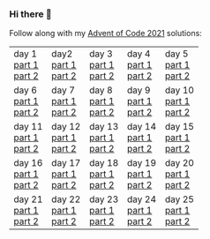 ### Hi there 👋

Follow along with my [Advent of Code 2021](https://adventofcode.com/2021) solutions:
<table>
  <tr><td>day 1<br><a href="https://gist.github.com/Mellen/cc58ad94177a92124de6b918f4f0accd">part 1</a><br><a href="https://gist.github.com/Mellen/094da6e5c3d3b6ec64884a75f0c8db1d">part 2</a></td><td>day2<br><a href="https://gist.github.com/Mellen/174133e6b7278a9d20c67675f9d336a4">part 1</a><br><a href="https://gist.github.com/Mellen/f7762a23898899dc5ee16511ce45f2b1">part 2</a></td><td>day 3<br><a href="https://gist.github.com/Mellen/3391d91803c72a66f9f0fb3ebf87bb39">part 1</a><br><a href="https://gist.github.com/Mellen/d25306e016b2afae8451ff9b06a11ada">part 2</a></td><td>day 4<br><a href="https://gist.github.com/Mellen/e93ca9ada46a2fd9d1f53557c878e79c">part 1</a><br><a href="https://gist.github.com/Mellen/9b20663fc89352ec126507e2100b59cd">part 2</a></td><td>day 5<br><a href="https://gist.github.com/Mellen/844933491073b082b2e6388317909572">part 1</a><br><a href="https://gist.github.com/Mellen/e0594db3dc46b1dbd95f2455a9bba07a">part 2</a></td></tr>
  <tr><td>day 6<br><a href="https://gist.github.com/Mellen/ba835783f637beb6d202859d7f76c32e">part 1</a><br><a href="https://gist.github.com/Mellen/be73a65f1e48bbd7719ee81d33aca6c8">part 2</a></td><td>day 7<br><a href="https://gist.github.com/Mellen/15c05164cd85ae8482ed196417badf5a">part 1</a><br><a href="https://gist.github.com/Mellen/7d1fb9af13fc3f14ec8372b7beec7e7e">part 2</a></td><td>day 8<br><a href="https://gist.github.com/Mellen/c730f217e27bf35913266b96e896c3b5">part 1</a><br><a href="https://gist.github.com/Mellen/aaf15b94f58b5c466f765e488255b946">part 2</a></td><td>day 9<br><a href="https://gist.github.com/Mellen/4ab2bb7c2a5487ca056288a2483f2bef">part 1</a><br><a href="https://gist.github.com/Mellen/16aca830d5bb5a498e000b538464cd22">part 2</a></td><td>day 10<br><a href="https://gist.github.com/Mellen/0b1f27a8b8c82eda8fdfad3e8d182965">part 1</a><br><a href="https://gist.github.com/Mellen/8ccb6c7076914cd4c9269f15f591c9ff">part 2</a></td></tr>
  <tr><td>day 11<br><a href="https://gist.github.com/Mellen/385affbe222d0d422487e1604d926c22">part 1</a><br><a href="https://gist.github.com/Mellen/0a194f08102d99563a1b3cdd3c406f41">part 2</a></td><td>day 12<br><a href="https://gist.github.com/Mellen/8fe4ab9f442c39ec5d2974ef2dbabc70">part 1</a><br><a href="https://gist.github.com/Mellen/73b48835bdd1990db0b6c16a85a08c8b">part 2</a></td><td>day 13<br><a href="https://gist.github.com/Mellen/cd85e36cf99ac6b693272a94d4ef2dd0">part 1</a><br><a href="https://gist.github.com/Mellen/c40d56ca2285345355636061eef86c9f">part 2</a></td><td>day 14<br><a href="https://gist.github.com/Mellen/41c6c0f79e4c6c4ed857f591701f5447">part 1</a><br><a href="https://gist.github.com/Mellen/5778f5d8861c8d50835d8b9cd6d24415">part 2</a></td><td>day 15<br><a href="">part 1</a><br><a href="">part 2</a></td></tr>
  <tr><td>day 16<br><a href="">part 1</a><br><a href="">part 2</a></td><td>day 17<br><a href="">part 1</a><br><a href="">part 2</a></td><td>day 18<br><a href="">part 1</a><br><a href="">part 2</a></td><td>day 19<br><a href="">part 1</a><br><a href="">part 2</a></td><td>day 20<br><a href="">part 1</a><br><a href="">part 2</a></td></tr>
  <tr><td>day 21<br><a href="">part 1</a><br><a href="">part 2</a></td><td>day 22<br><a href="">part 1</a><br><a href="">part 2</a></td><td>day 23<br><a href="">part 1</a><br><a href="">part 2</a></td><td>day 24<br><a href="">part 1</a><br><a href="">part 2</a></td><td>day 25<br><a href="">part 1</a><br><a href="">part 2</a></td></tr>
</table>
<!--
**Mellen/Mellen** is a ✨ _special_ ✨ repository because its `README.md` (this file) appears on your GitHub profile.

Here are some ideas to get you started:

- 🔭 I’m currently working on ...
- 🌱 I’m currently learning ...
- 👯 I’m looking to collaborate on ...
- 🤔 I’m looking for help with ...
- 💬 Ask me about ...
- 📫 How to reach me: ...
- 😄 Pronouns: ...
- ⚡ Fun fact: ...
-->
